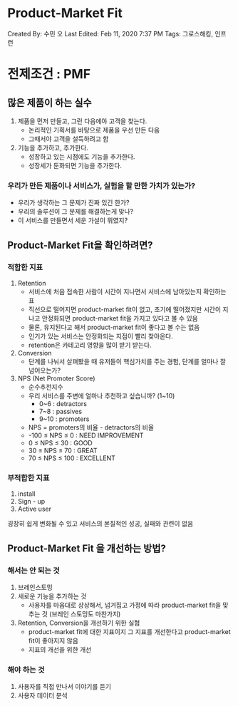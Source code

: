 # Product-Market Fit

Created By: 수민 오
Last Edited: Feb 11, 2020 7:37 PM
Tags: 그로스해킹, 인프런

# 전제조건 : PMF

## 많은 제품이 하는 실수

1. 제품을 먼저 만들고, 그런 다음에야 고객을 찾는다.
    - 논리적인 기획서를 바탕으로 제품을 우선 만든 다음
    - 그때서야 고객을 설득하려고 함
2. 기능을 추가하고, 추가한다.
    - 성장하고 있는 시점에도 기능을 추가한다.
    - 성장세가 둔화되면 기능을 추가한다.

### 우리가 만든 제품이나 서비스가, 실험을 할 만한 가치가 있는가?

- 우리가 생각하는 그 문제가 진짜 있긴 한가?
- 우리의 솔루션이 그 문제를 해결하는게 맞나?
- 이 서비스를 만들면서 세운 가설이 뭐였지?

## Product-Market Fit을 확인하려면?

### 적합한 지표

1. Retention
    - 서비스에 처음 접속한 사람이 시간이 지나면서 서비스에 남아있는지 확인하는 표
    - 직선으로 떨어지면 product-market fit이 없고, 초기에 떨어졌지만 시간이 지나고 안정화되면 product-market fit을 가지고 있다고 볼 수 있음
    - 물론, 유지된다고 해서 product-market fit이 좋다고 볼 수는 없음
    - 인기가 있는 서비스는 안정화되는 지점이 빨리 찾아온다.
    - retention은 카테고리 영향을 많이 받기 받는다.
2. Conversion
    - 단계를 나눠서 살펴봤을 때 유저들이 핵심가치를 주는 경험, 단계를 얼마나 잘 넘어오는가?
3. NPS (Net Promoter Score)
    - 순수추천지수
    - 우리 서비스를 주변에 얼마나 추천하고 싶습니까? (1~10)
        - 0~6 : detractors
        - 7~8 : passives
        - 9~10 : promoters
    - NPS = promoters의 비율 - detractors의 비율
    - -100 ≤ NPS ≤ 0 : NEED IMPROVEMENT
    - 0 ≤ NPS ≤ 30 : GOOD
    - 30 ≤ NPS ≤ 70 : GREAT
    - 70 ≤ NPS ≤ 100 : EXCELLENT

### 부적합한 지표

1. install
2. Sign - up
3. Active user

굉장히 쉽게 변화될 수 있고 서비스의 본질적인 성공, 실패와 관련이 없음

## Product-Market Fit 을 개선하는 방법?

### 해서는 안 되는 것

1. 브레인스토밍
2. 새로운 기능을 추가하는 것
    - 사용자를 마음대로 상상해서, 넘겨집고 가정에 따라 product-market fit을 맞추는 것 (브레인 스토밍도 마찬가지)
3. Retention, Conversion을 개선하기 위한 실험
    - product-market fit에 대한 지표이지 그 지표를 개선한다고 product-market fit이 좋아지지 않음
    - 지표의 개선을 위한 개선

### 해야 하는 것

1. 사용자를 직접 만나서 이야기를 듣기
2. 사용자 데이터 분석